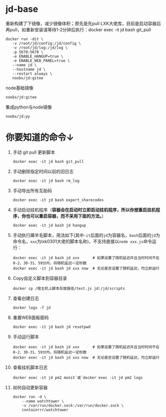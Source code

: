 # jd-base
重新构建了下镜像，减少镜像体积；原先是先pull LXK大佬库，目前是启动容器后再pull，如重新安装请等待1-2分钟后执行：docker exec -it jd bash git_pull
 ```
 docker run -dit \
	-v /root/jd/config:/jd/config \
	-v /root/jd/log:/jd/log \
	-p 5678:5678 \
	-e ENABLE_HANGUP=true \
	-e ENABLE_WEB_PANEL=true \
	--name jd \
	--hostname jd \
	--restart always \
	noobx/jd:gitee
```
node基础镜像
```
noobx/jd:gitee
```
集成python与node镜像
```
noobx/jd:py
```
# 你要知道的命令↓
1. 手动 git pull 更新脚本
    ```shell
    docker exec -it jd bash git_pull
    ```
2. 手动删除指定时间以前的旧日志
    ```shell
    docker exec -it jd bash rm_log
    ```
3. 手动导出所有互助码
    ```shell
    docker exec -it jd bash export_sharecodes
    ```
4. 手动启动挂机程序（**容器会在启动时立即启动挂机程序，所以你想重启挂机程序，你也可以重启容器，而不采用下面的方法。**）
    ```shell
    docker exec -it jd bash jd hangup
    ```
5. 手动执行薅羊毛脚本，用法如下(其中`-it`后面的`jd`为容器名，`bash`后面的`jd`为命令名，`xxx`为lxk0301大佬的脚本名称)，不支持直接以`node xxx.js`命令运行：

    ```
    docker exec -it jd bash jd xxx      # 如果设置了随机延迟并且当时时间不在0-2、30-31、59分内，将随机延迟一定秒数
    docker exec -it jd bash jd xxx now  # 无论是否设置了随机延迟，均立即运行
	```
6. Copy自定义脚本到容器目录
    ```shell
    docker cp /宿主机上脚本存放路径/test.js jd:/jd/scripts
    ```
7. 查看创建日志
    ```shell
	docker logs -f jd
    ```
8. 重置WEB面板密码
    ```shell
    docker exec -it jd bash jd resetpwd
    ```
9. 手动运行脚本
    ```
    docker exec -it jd bash jd xxx      # 如果设置了随机延迟并且当时时间不在0-2、30-31、59分内，将随机延迟一定秒数
    docker exec -it jd bash jd xxx now  # 无论是否设置了随机延迟，均立即运行
    ```
10. 查看挂机脚本日志
    ```shell
    docker exec -it jd pm2 monit`或`docker exec -it jd pm2 logs
    ```
11. 如何自动更新容器

    ```
    docker run -d \
        --name watchtower \
        -v /var/run/docker.sock:/var/run/docker.sock \
        containrrr/watchtower
    ```